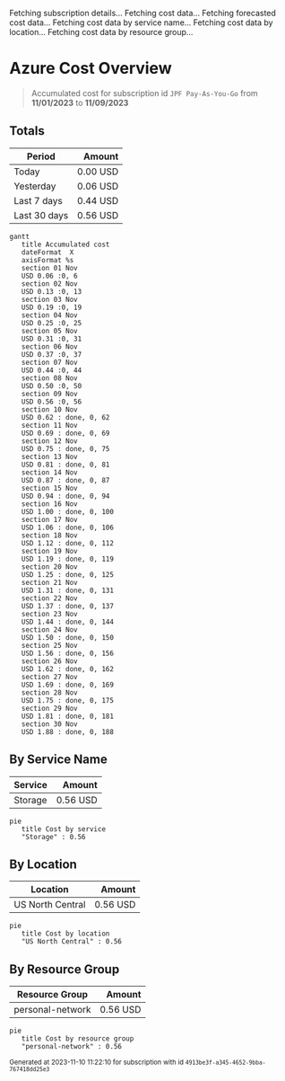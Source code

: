 Fetching subscription details...
Fetching cost data...
Fetching forecasted cost data...
Fetching cost data by service name...
Fetching cost data by location...
Fetching cost data by resource group...
# Azure Cost Overview

> Accumulated cost for subscription id `JPF Pay-As-You-Go` from **11/01/2023** to **11/09/2023**

## Totals

|Period|Amount|
|---|---:|
|Today|0.00 USD|
|Yesterday|0.06 USD|
|Last 7 days|0.44 USD|
|Last 30 days|0.56 USD|

```mermaid
gantt
   title Accumulated cost
   dateFormat  X
   axisFormat %s
   section 01 Nov
   USD 0.06 :0, 6
   section 02 Nov
   USD 0.13 :0, 13
   section 03 Nov
   USD 0.19 :0, 19
   section 04 Nov
   USD 0.25 :0, 25
   section 05 Nov
   USD 0.31 :0, 31
   section 06 Nov
   USD 0.37 :0, 37
   section 07 Nov
   USD 0.44 :0, 44
   section 08 Nov
   USD 0.50 :0, 50
   section 09 Nov
   USD 0.56 :0, 56
   section 10 Nov
   USD 0.62 : done, 0, 62
   section 11 Nov
   USD 0.69 : done, 0, 69
   section 12 Nov
   USD 0.75 : done, 0, 75
   section 13 Nov
   USD 0.81 : done, 0, 81
   section 14 Nov
   USD 0.87 : done, 0, 87
   section 15 Nov
   USD 0.94 : done, 0, 94
   section 16 Nov
   USD 1.00 : done, 0, 100
   section 17 Nov
   USD 1.06 : done, 0, 106
   section 18 Nov
   USD 1.12 : done, 0, 112
   section 19 Nov
   USD 1.19 : done, 0, 119
   section 20 Nov
   USD 1.25 : done, 0, 125
   section 21 Nov
   USD 1.31 : done, 0, 131
   section 22 Nov
   USD 1.37 : done, 0, 137
   section 23 Nov
   USD 1.44 : done, 0, 144
   section 24 Nov
   USD 1.50 : done, 0, 150
   section 25 Nov
   USD 1.56 : done, 0, 156
   section 26 Nov
   USD 1.62 : done, 0, 162
   section 27 Nov
   USD 1.69 : done, 0, 169
   section 28 Nov
   USD 1.75 : done, 0, 175
   section 29 Nov
   USD 1.81 : done, 0, 181
   section 30 Nov
   USD 1.88 : done, 0, 188
```

## By Service Name

|Service|Amount|
|---|---:|
|Storage|0.56 USD|

```mermaid
pie
   title Cost by service
   "Storage" : 0.56
```

## By Location

|Location|Amount|
|---|---:|
|US North Central|0.56 USD|

```mermaid
pie
   title Cost by location
   "US North Central" : 0.56
```

## By Resource Group

|Resource Group|Amount|
|---|---:|
|personal-network|0.56 USD|

```mermaid
pie
   title Cost by resource group
   "personal-network" : 0.56
```

<sup>Generated at 2023-11-10 11:22:10 for subscription with id `4913be3f-a345-4652-9bba-767418dd25e3`</sup>

